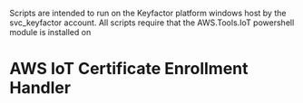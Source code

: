 Scripts are intended to run on the Keyfactor platform windows host by the svc_keyfactor account. All scripts require that the AWS.Tools.IoT powershell module is installed on

# AWS IoT Certificate Enrollment Handler

